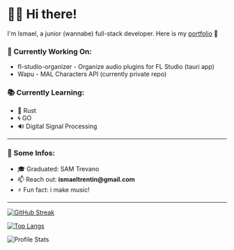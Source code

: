 # 👋🏻 Hi there!

I'm Ismael, a junior (wannabe) full-stack developer.
Here is my [portfolio](https://priisma.dev) 💼

### 🔧 Currently Working On:

* fl-studio-organizer - Organize audio plugins for FL Studio (tauri app)
* Wapu - MAL Characters API (currently private repo)

### 📚 Currently Learning:

* 🦀 Rust
* 🌀 GO
* 🔊 Digital Signal Processing

---

### 🔎 Some Infos:

- 🎓 Graduated:                SAM Trevano
- 📫 Reach out:           __ismaeltrentin@gmail.com__
- ⚡ Fun fact:                  i make music!

---

[![GitHub Streak](http://github-readme-streak-stats.herokuapp.com?user=IsmaelTrentin&theme=tokyonight)](https://git.io/streak-stats)

[![Top Langs](https://github-readme-stats-phi-olive-85.vercel.app/api/top-langs/?username=IsmaelTrentin&layout=compact&theme=tokyonight)](https://github.com/anuraghazra/github-readme-stats)

![Profile Stats](https://github-readme-stats-phi-olive-85.vercel.app/api?username=IsmaelTrentin&count_private=true&show_icons=true&theme=tokyonight)
